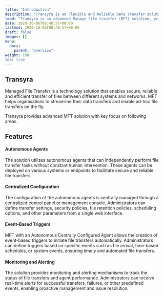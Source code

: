 ```yaml
---
title: "Introduction"
description: "Transyra is an Flexible and Reliable Data Transfer solution to manage remote location transfers from central console"
lead: "Transyra is an advanced Manage file transfer (MFT) solution, primarily targetting edge node data collections. Various file transfer serviecs can be enabled based on the customer requirements and changed at runtime from the central console."
date: 2020-10-06T08:48:57+00:00
lastmod: 2020-10-06T08:48:57+00:00
draft: false
images: []
menu:
  docs:
    parent: "overview"
weight: 100
toc: true
---
```



## Transyra

Managed File Transfer is a technology solution that enables secure, reliable and efficient transfer of files between different systems and networks. MFT helps organisations to streamline their data transfers and enable ad-hoc file transfers on the fly.

Transyra provides advanced MFT solution with key focus on following areas. 

## Features

#### Autonomous Agents
The solution utilizes autonomous agents that can independently perform file transfer tasks without constant human intervention. These agents can be deployed on various systems or endpoints to facilitate secure and reliable file transfers.

#### Centralized Configuration
The configuration of the autonomous agents is centrally managed through a centralized control panel or management console. Administrators can define transfer settings, security policies, file retention policies, scheduling options, and other parameters from a single web interface.

 #### Event-Based Triggers
MFT with an Autonomous Centrally Configured Agent allows the creation of event-based triggers to initiate file transfers automatically. Administrators can define triggers based on specific events such as file arrival, time-based schedules, or system events, ensuring timely and automated file transfers.

#### Monitoring and Alerting
The solution provides monitoring and alerting mechanisms to track the status of file transfers and agent performance. Administrators can receive real-time alerts for successful transfers, failures, or other predefined events, enabling proactive management and issue resolution.

<!-- #### Security and Compliance
The solution incorporates robust security measures to protect sensitive data during file transfers. It supports encryption protocols, secure authentication mechanisms, and data integrity checks to ensure secure and compliant file transfers. Additionally, audit logs and reporting capabilities help organizations meet compliance requirements. -->

<!-- #### Integration and Extensibility
MFT with an Autonomous Centrally Configured Agent can integrate with existing systems and applications, allowing seamless file transfer automation within established workflows. It also provides extensibility through APIs, enabling developers to integrate the solution with custom applications or extend its functionality as needed. -->